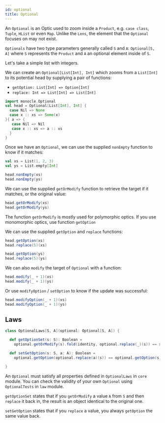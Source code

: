 ```yaml
---
id: optional
title: Optional
---
```


An `Optional` is an Optic used to zoom inside a `Product`, e.g. `case class`, `Tuple`, `HList` or even `Map`.
Unlike the `Lens`, the element that the `Optional` focuses on may not exist.

`Optionals` have two type parameters generally called `S` and `A`: `Optional[S, A]` where `S` represents the `Product` and `A` an optional element inside of `S`.

Let's take a simple list with integers.

We can create an `Optional[List[Int], Int]` which zooms from a `List[Int]` to its potential head by supplying a pair of functions:

*   `getOption: List[Int] => Option[Int]`
*   `replace: Int => List[Int] => List[Int]`

```scala mdoc:silent
import monocle.Optional
val head = Optional[List[Int], Int] {
  case Nil => None
  case x :: xs => Some(x)
}{ a => {
   case Nil => Nil
   case x :: xs => a :: xs
  }
}
```

Once we have an `Optional`, we can use the supplied `nonEmpty` function to know if it matches:

```scala mdoc:silent
val xs = List(1, 2, 3)
val ys = List.empty[Int]
```

```scala mdoc
head.nonEmpty(xs)
head.nonEmpty(ys)
```

We can use the supplied `getOrModify` function to retrieve the target if it matches, or the original value:

```scala mdoc
head.getOrModify(xs)
head.getOrModify(ys)
```

The function `getOrModify` is mostly used for polymorphic optics.
If you use monomorphic optics, use function `getOption`

We can use the supplied `getOption` and `replace` functions:

```scala mdoc
head.getOption(xs)
head.replace(5)(xs)

head.getOption(ys)
head.replace(5)(ys)
```

We can also `modify` the target of `Optional` with a function:

```scala mdoc
head.modify(_ + 1)(xs)
head.modify(_ + 1)(ys)
```

Or use `modifyOption` / `setOption` to know if the update was successful:

```scala mdoc
head.modifyOption(_ + 1)(xs)
head.modifyOption(_ + 1)(ys)
```

## Laws

```scala mdoc:silent
class OptionalLaws[S, A](optional: Optional[S, A]) {

  def getOptionSet(s: S): Boolean =
    optional.getOrModify(s).fold(identity, optional.replace(_)(s)) == s

  def setGetOption(s: S, a: A): Boolean =
    optional.getOption(optional.replace(a)(s)) == optional.getOption(s).map(_ => a)

}
```

An `Optional` must satisfy all properties defined in `OptionalLaws` in `core` module.
You can check the validity of your own `Optional` using `OptionalTests` in `law` module.

`getOptionSet` states that if you `getOrModify` a value `A` from `S` and then `replace` it back in, the result is an object identical to the original one.

`setGetOption` states that if you `replace` a value, you always `getOption` the same value back.
